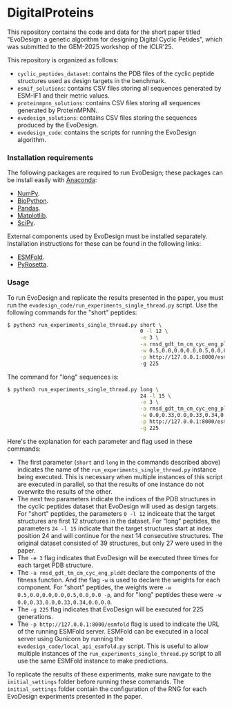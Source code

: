 # DigitalProteins

This repository contains the code and data for the short paper titled "EvoDesign: a genetic algorithm for designing Digital Cyclic Petides", which was submitted to the GEM-2025 workshop of the ICLR’25.

This repository is organized as follows:

- `cyclic_peptides_dataset`: contains the PDB files of the cyclic peptide structures used as design targets in the benchmark.
- `esmif_solutions`: contains CSV files storing all sequences generated by ESM-IF1 and their metric values.
- `proteinmpnn_solutions`: contains CSV files storing all sequences generated by ProteinMPNN.
- `evodesign_solutions`: contains CSV files storing the sequences produced by the EvoDesign.
- `evodesign_code`: contains the scripts for running the EvoDesign algorithm.

### Installation requirements

The following packages are required to run EvoDesign; these packages can be install easily with [Anaconda](https://www.anaconda.com/):

- [NumPy](https://numpy.org/install/).
- [BioPython](https://biopython.org/wiki/Packages).
- [Pandas](https://pypi.org/project/pandas/).
- [Matplotlib](https://matplotlib.org/stable/users/getting_started/index.html#installation-quick-start).
- [SciPy](https://scipy.org/install/#pip-install).

External components used by EvoDesign must be installed separately. Installation instructions for these can be found in the following links:

- [ESMFold](https://github.com/facebookresearch/esm).
- [PyRosetta](https://www.pyrosetta.org/downloads#h.iwt5ktel05jc).

### Usage

To run EvoDesign and replicate the results presented in the paper, you must run the `evodesign_code/run_experiments_single_thread.py` script. 
Use the following commands for the "short" peptides:

```bash
$ python3 run_experiments_single_thread.py short \
                                           0 -l 12 \
                                           -e 3 \
                                           -a rmsd_gdt_tm_cm_cyc_eng_plddt \
                                           -w 0.5,0.0,0.0,0.0,0.5,0.0,0.0 \
                                           -p http://127.0.0.1:8000/esmfol0d 
                                           -g 225
```

The command for "long" sequences is:

```bash
$ python3 run_experiments_single_thread.py long \
                                           24 -l 15 \
                                           -e 3 \
                                           -a rmsd_gdt_tm_cm_cyc_eng_plddt \
                                           -w 0.0,0.33,0.0,0.33,0.34,0.0,0.0 \
                                           -p http://127.0.0.1:8000/esmfol0d \
                                           -g 225
```

Here's the explanation for each parameter and flag used in these commands:

- The first parameter (`short` and `long` in the commands described above) indicates the name of the `run_experiments_single_thread.py` instance being executed. This is necessary when multiple instances of this script are executed in parallel, so that the results of one instance do not overwrite the results of the other.
- The next two parameters indicate the indices of the PDB structures in the cyclic peptides dataset that EvoDesign will used as design targets. For "short" peptides, the parameters `0 -l 12` indiceate that the target structures are first 12 structures in the dataset. For "long" peptides, the parameters `24 -l 15` indicate that the target structures start at index position 24 and will continue for the next 14 consecutive structures. The original dataset consisted of 39 structures, but only 27 were used in the paper.
- The `-e 3` flag indicates that EvoDesign will be executed three times for each target PDB structure.
- The `-a rmsd_gdt_tm_cm_cyc_eng_plddt` declare the components of the fitness function. And the flag `-w` is used to declare the weights for each component. For "short" peptides, the weights were `-w 0.5,0.0,0.0,0.0,0.5,0.0,0.0 -p`, and for "long" peptides these were `-w 0.0,0.33,0.0,0.33,0.34,0.0,0.0`.
- The `-g 225` flag indicates that EvoDesign will be executed for 225 generations.
- The `-p http://127.0.0.1:8000/esmfold` flag is used to indicate the URL of the running ESMFold server. ESMFold can be executed in a local server using Gunicorn by running the `evodesign_code/local_api_esmfold.py` script. This is useful to allow multiple instances of the `run_experiments_single_thread.py` script to all use the same ESMFold instance to make predictions.

To replicate the results of these experiments, make sure navigate to the `initial_settings` folder before running these commands. The `initial_settings` folder contain the configuration of the RNG for each EvoDesign experiments presented in the paper. 
